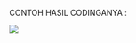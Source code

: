 CONTOH HASIL CODINGANYA :

<a href='https://raw.githubusercontent.com/satriabot99/.github/main/profile/satriabot99.png'><img src='https://telegra.ph/file/4caa28bb626dbaf31abda.jpg' type='image'></a>
